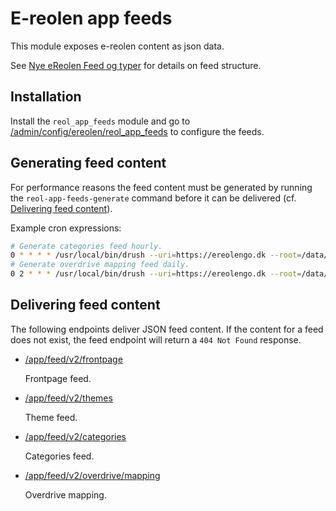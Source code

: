 # E-reolen app feeds

This module exposes e-reolen content as json data.

See [Nye eReolen Feed og
typer](https://docs.google.com/document/d/1lJ3VPAJf7DAbBWAQclRHfcltzZefUG3iGCec-z97KlA/edit?ts=5c4ef9d5#heading=h.12un1qdppa6x)
for details on feed structure.

## Installation

Install the `reol_app_feeds` module and go to
[/admin/config/ereolen/reol_app_feeds](/admin/config/ereolen/reol_app_feeds)
to configure the feeds.

## Generating feed content

For performance reasons the feed content must be generated by running the
`reol-app-feeds-generate` command before it can be delivered (cf.
[Delivering feed content](#delivering-feed-content)).

Example cron expressions:

```sh
# Generate categories feed hourly.
0 * * * * /usr/local/bin/drush --uri=https://ereolengo.dk --root=/data/www/ereolengo_dk/htdocs reol-app-feeds-generate categories > /dev/null 2>&1
# Generate overdrive mapping feed daily.
0 2 * * * /usr/local/bin/drush --uri=https://ereolengo.dk --root=/data/www/ereolengo_dk/htdocs reol-app-feeds-generate overdrive/mapping > /dev/null 2>&1
```

## Delivering feed content

The following endpoints deliver JSON feed content. If the content for a feed
does not exist, the feed endpoint will return a `404 Not Found` response.

* [/app/feed/v2/frontpage](/app/feed/v2/frontpage)

  Frontpage feed.

* [/app/feed/v2/themes](/app/feed/v2/themes)

  Theme feed.

* [/app/feed/v2/categories](/app/feed/v2/categories)

  Categories feed.

* [/app/feed/v2/overdrive/mapping](/app/feed/v2/overdrive/mapping)

  Overdrive mapping.
